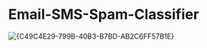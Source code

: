 # Email-SMS-Spam-Classifier

![{C49C4E29-799B-40B3-B7BD-AB2C6FF57B1E}](https://github.com/user-attachments/assets/0eaa6730-cacc-4fb5-b2db-4c35ecdae6fe)
